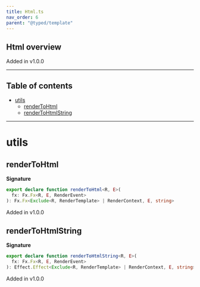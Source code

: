 ```yaml
---
title: Html.ts
nav_order: 6
parent: "@typed/template"
---
```


## Html overview

Added in v1.0.0

---

<h2 class="text-delta">Table of contents</h2>

- [utils](#utils)
  - [renderToHtml](#rendertohtml)
  - [renderToHtmlString](#rendertohtmlstring)

---

# utils

## renderToHtml

**Signature**

```ts
export declare function renderToHtml<R, E>(
  fx: Fx.Fx<R, E, RenderEvent>
): Fx.Fx<Exclude<R, RenderTemplate> | RenderContext, E, string>
```

Added in v1.0.0

## renderToHtmlString

**Signature**

```ts
export declare function renderToHtmlString<R, E>(
  fx: Fx.Fx<R, E, RenderEvent>
): Effect.Effect<Exclude<R, RenderTemplate> | RenderContext, E, string>
```

Added in v1.0.0
